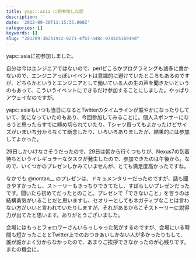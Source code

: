```yaml
---
title: yapc::asia に初参加した話
description: ''
date: '2012-09-30T11:15:35.000Z'
categories: []
keywords: []
slug: "201209-3b2b19c2-8271-4fb7-a48c-0785c51894ed"
---
```

yapc::asiaに初参加しました。

自分は今はエンジニアではないので、perlどころかプログラミングも滅多に書かないので、エンジニアっぽいイベントは意識的に避けていたところもあるのですが、どちらかというとエンジニアとして働いている人の生の声を聞きたいというのもあって、こういうイベントにできるだけ参加することにしました。やっぱりアウェイなのですが。

yapc::asiaもいつも当日になるとTwitterのタイムラインが賑やかになったりしていて、気になっていたのもあり、今回参加してみることに。個人スポンサーになろうと思ったらすでに締め切られていたり、Tシャツ買ってもよかったけどサイズがいまいち分からなくて断念したり、いろいろありましたが、結果的には参加してよかった。

29日しかいけなさそうだったので、29日は朝から行くつもりが、Nexus7の到着待ちというイレギュラーなタスクが発生したので、参加できたのは午後から。なので、いくつかのプレゼンしかみていませんが、とても満足度高かったですね。

なかでも @nontan\_\_ のプレゼンは、ドキュメンタリーだったのですが、話も聞きやすかったし、ストーリーもきっちりできてたし、すばらしいプレゼンだったです。聞いたら初めてだったとのこと。プレゼンで「できないこと」を言うのは結構勇気がいることだと思いますし、セオリーとしてもネガティブなことは言わない方がいいと言われていたりしますが、それがあるからこそストーリーに説得力が出てたと思います。ありがとうございました。

会場にはもっとフォロワーさんいらっしゃった気がするのですが、会場にいる時間も短かったこととTwitter上でのおつきあいしかない人が多かったりもして、誰が誰かよく分からなかったので、あまりご挨拶できなかったのが心残りです。またの機会に。